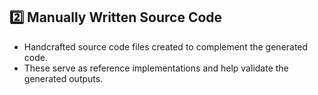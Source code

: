 ## 2️⃣ Manually Written Source Code
* Handcrafted source code files created to complement the generated code.
* These serve as reference implementations and help validate the generated outputs.